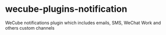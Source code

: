 # wecube-plugins-notification
WeCube notifications plugin which includes emails, SMS, WeChat Work and others custom channels
